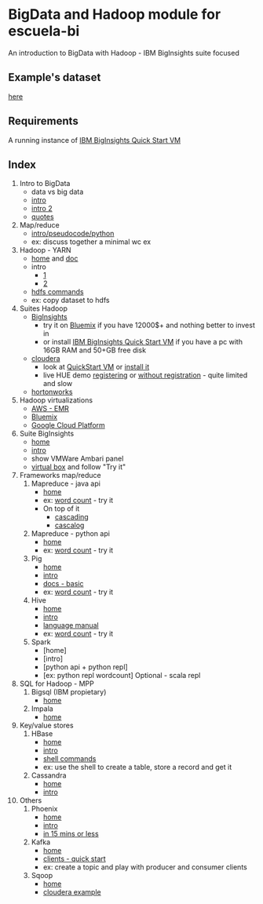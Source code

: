 BigData and Hadoop module for escuela-bi
=======================================
An introduction to BigData with Hadoop - IBM BigInsights suite focused

Example's dataset
-----------------
[here](https://github.com/gclaramunt/el-quijote-spark/blob/master/el-quijote.txt)

Requirements
------------
A running instance of [IBM BigInsights Quick Start VM](http://www.ibm.com/analytics/us/en/technology/hadoop/)

Index
-----
1. Intro to BigData     
	* data vs big data
	* [intro](http://www.slideshare.net/nasrinhussain1/big-data-ppt-31616290)    
	* [intro 2](http://www.slideshare.net/hemapani/introduction-to-big-data)
    * [quotes](http://www.slideshare.net/BernardMarr/big-data-best-quotes/7-You_can_have_datawithout_information)
2. Map/reduce
    * [intro/pseudocode/python](http://www.slideshare.net/JeffPatti/map-reducebeyondwordcount)
    * ex: discuss together a minimal wc ex
3. Hadoop - YARN
    * [home](http://hadoop.apache.org/) and [doc](http://hadoop.apache.org/docs/current/)
    * intro
    	* [1](http://www.slideshare.net/rvndkumar/hadoop-hive-presentation)
    	* [2](http://www.slideshare.net/tfpena/hadoop-csd)
    * [hdfs commands](http://hadoop.apache.org/docs/current/hadoop-project-dist/hadoop-hdfs/HDFSCommands.html)
    * ex: copy dataset to hdfs
4. Suites Hadoop  	
	* [BigInsights](http://www.ibm.com/analytics/us/en/technology/hadoop/)
		* try it on [Bluemix](http://www.ibm.com/cloud-computing/bluemix/) if you have 12000$+ and nothing better to invest in
		* or install [IBM BigInsights Quick Start VM](http://www.ibm.com/analytics/us/en/technology/hadoop/) if you have a pc with 16GB RAM and 50+GB free disk
    * [cloudera](http://cloudera.com/)
    	* look at [QuickStart VM](http://www.cloudera.com/get-started/cloudera-live.html) or [install it](http://www.cloudera.com/downloads/quickstart_vms/5-4.html)
    	* live HUE demo [registering](http://go.cloudera.com/hue-demo) or [without registration](http://demo.gethue.com/) - quite limited and slow    
    * [hortonworks](http://hortonworks.com/)
5. Hadoop virtualizations 
    * [AWS - EMR](https://aws.amazon.com/elasticmapreduce/)
    * [Bluemix](http://www.ibm.com/cloud-computing/bluemix/)
    * [Google Cloud Platform](https://cloud.google.com/hadoop/)
6. Suite BigInsights 
    * [home](http://www.ibm.com/analytics/us/en/technology/hadoop/)
    * [intro](http://www.slideshare.net/CynthiaSaracco/introducing-ibms-info)
    * show VMWare Ambari panel
    * [virtual box](http://www.ibm.com/analytics/us/en/technology/hadoop/) and follow "Try it"
7. Frameworks map/reduce 
    1. Mapreduce - java api 
        * [home](http://hadoop.apache.org/docs/current2/hadoop-mapreduce-client/hadoop-mapreduce-client-core/MapReduceTutorial.html)
        * ex: [word count](https://github.com/amanas/mapreduce-wc) - try it 
        * On top of it
        	* [cascading](http://www.cascading.org/)
        	* [cascalog](http://cascalog.org/)        
    2. Mapreduce - python api 
        * [home](http://hadoop.apache.org/docs/current2/hadoop-streaming/HadoopStreaming.html)
        * ex: [word count](https://github.com/amanas/bi-school/blob/master/python-wc.md) - try it 
    3. Pig
		* [home](https://pig.apache.org/)
		* [intro](http://www.slideshare.net/jayshao/introduction-to-apache-pig)
		* [docs - basic](http://pig.apache.org/docs/r0.14.0/basic.html)
		* ex: [word count](https://github.com/amanas/bi-school/blob/master/pig-wc.md) - try it
	4. Hive
		* [home](https://hive.apache.org/)
		* [intro](http://www.slideshare.net/tfpena/hadoop-tecnologiascsd)
		* [language manual](https://cwiki.apache.org/confluence/display/Hive/LanguageManual)
		* ex: [word count](https://github.com/amanas/bi-school/blob/master/hive-wc.md) - try it
	5. Spark
		* [home]
		* [intro]
		* [python api + python repl]
		* [ex: python repl wordcount]
		    Optional - scala repl
8. SQL for Hadoop - MPP
	1. Bigsql (IBM propietary)	
		* [home](http://www-01.ibm.com/software/data/infosphere/hadoop/big-sql.html)
	2. Impala
		* [home](http://impala.io/)
9. Key/value stores
	1. HBase
		* [home](https://hbase.apache.org/)
		* [intro](http://www.slideshare.net/lfcipriani/hbase-introduction-to-column-oriented-databases)
		* [shell commands](https://hbase.apache.org/book.html#shell)
		* ex: use the shell to create a table, store a record and get it
	2. Cassandra
		* [home](http://cassandra.apache.org/)
		* [intro](http://www.slideshare.net/jbellis/cassandra-at-nosql-matters-2012)
10. Others  
	1. Phoenix
		* [home](https://phoenix.apache.org/)
		* [intro](http://phoenix.apache.org/presentations/OC-HUG-2014-10-4x3.pdf)
		* [in 15 mins or less](https://phoenix.apache.org/Phoenix-in-15-minutes-or-less.html)
	2. Kafka 
		* [home](http://kafka.apache.org/)
		* [clients - quick start](http://kafka.apache.org/documentation.html#quickstart)
		* ex: create a topic and play with producer and consumer clients
	3. Sqoop
		* [home](http://sqoop.apache.org/)
		* [cloudera example](http://www.cloudera.com/developers/get-started-with-hadoop-tutorial/exercise-1.html)

<!--  ** review [this top presentations](http://www.hadoopwizard.com/top-10-presentations-for-learning-hadoop-on-slideshare/) ** -->
